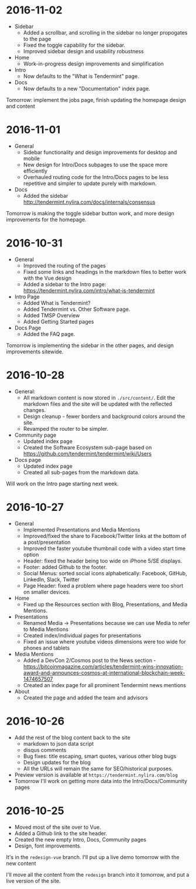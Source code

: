 # 2016-11-02
* Sidebar
    * Added a scrollbar, and scrolling in the sidebar no longer propogates to the page
    * Fixed the toggle capability for the sidebar.
    * Improved sidebar design and usability robustness 
* Home
    * Work-in-progress design improvements and simplification
* Intro
    * Now defaults to the "What is Tendermint" page.
* Docs
    * Now defaults to a new "Documentation" index page.

Tomorrow: implement the jobs page, finish updating the homepage design and content

# 2016-11-01
* General
    * Sidebar functionality and design improvements for desktop and mobile
    * New design for Intro/Docs subpages to use the space more efficiently
    * Overhauled routing code for the Intro/Docs pages to be less repetitive and simpler to update purely with markdown.
* Docs 
    * Added the sidebar http://tendermint.nylira.com/docs/internals/consensus

Tomorrow is making the toggle sidebar button work, and more design improvements for the homepage.

# 2016-10-31
* General
    * Improved the routing of the pages
    * Fixed some links and headings in the markdown files to better work with the Vue design
    * Added a sidebar to the Intro page: https://tendermint.nylira.com/intro/what-is-tendermint
* Intro Page
    * Added What is Tendermint?
    * Added Tendermint vs. Other Software page.
    * Added TMSP Overview
    * Added Getting Started pages
* Docs Page
    * Added the FAQ page.

Tomorrow is implementing the sidebar in the other pages, and design improvements sitewide.

# 2016-10-28
* General:
    * All markdown content is now stored in `./src/content/`. Edit the markdown files and the site will be updated with the reflected changes.
    * Design cleanup - fewer borders and background colors around the site.
    * Revamped the router to be simpler.
* Community page
    * Updated index page
    * Created the Software Ecosystem sub-page based on https://github.com/tendermint/tendermint/wiki/Users
* Docs page
    * Updated index page
    * Created all sub-pages from the markdown data.

Will work on the Intro page starting next week.

# 2016-10-27
* General
    * Implemented Presentations and Media Mentions
    * Improved/fixed the share to Facebook/Twitter links at the bottom of a post/presentation
    * Improved the faster youtube thumbnail code with a video start time option
    * Header: fixed the header being too wide on iPhone 5/SE displays.
    * Footer: added Github to the footer.
    * Social Menus: sorted social icons alphabetically: Facebook, GitHub, LinkedIn, Slack, Twitter
    * Page Header: fixed a problem where page headers were too short on smaller devices.
* Home
    * Fixed up the Resources section with Blog, Presentations, and Media Mentions.
* Presentations
    * Renamed Media -> Presentations because we can use Media to refer to Media Mentions
    * Created index/individual pages for presentations
    * Fixed an issue where youtube videos dimensions were too wide for phones and tablets
* Media Mentions
    * Added a DevCon 2/Cosmos post to the News section - https://bitcoinmagazine.com/articles/tendermint-wins-innovation-award-and-announces-cosmos-at-international-blockchain-week-1474657507
    * Created an index page for all prominent Tendermint news mentions
* About
    * Created the page and added the team and advisors

# 2016-10-26
* Add the rest of the blog content back to the site
    * markdown to json data script
    * disqus comments
    * Bug fixes: title escaping, smart quotes, various other blog bugs
    * Design updates for the blog
    * All the URLs will remain the same for SEO/historical purposes.
* Preview version is available at `https://tendermint.nylira.com/blog`
* Tomorrow I'll work on getting more data into the Intro/Docs/Community pages

# 2016-10-25
* Moved most of the site over to Vue.
* Added a Github link to the site header.
* Created the new empty Intro, Docs, Community pages
* Design, font improvements.

It's in the `redesign-vue` branch. I'll put up a live demo tomorrow with the new content

I'll move all the content from the `redesign` branch into it tomorrow, and put a live version of the site.
